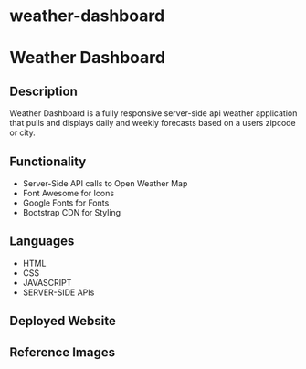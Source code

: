 # weather-dashboard

# Weather Dashboard

## Description
Weather Dashboard is a fully responsive server-side api weather application that pulls and displays daily and weekly forecasts based on a users zipcode or city.

## Functionality
* Server-Side API calls to Open Weather Map
* Font Awesome for Icons
* Google Fonts for Fonts
* Bootstrap CDN for Styling

## Languages
* HTML
* CSS
* JAVASCRIPT
* SERVER-SIDE APIs

## Deployed Website


## Reference Images
